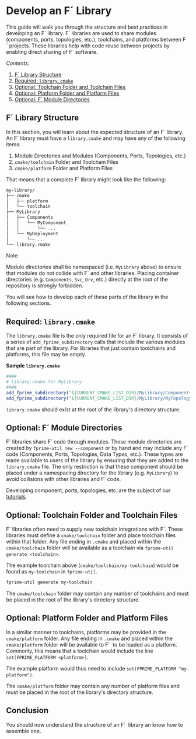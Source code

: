 # Develop an F´ Library

This guide will walk you through the structure and best practices in developing an F´ library.  F´ libraries are used to share modules (components, ports, topologies, etc.), toolchains, and platforms between F´ projects.  These libraries help with code reuse between projects by enabling direct sharing of F´ software.

*Contents:*

1. [F´ Library Structure](#f-library-structure)
2. [Required: `library.cmake`](#required-librarycmake)
3. [Optional: Toolchain Folder and Toolchain Files](#optional-toolchain-folder-and-toolchain-files)
4. [Optional: Platform Folder and Platform Files](#optional-platform-folder-and-platform-files)
5. [Optional: F´ Module Directories](#optional-f-module-directories)

## F´ Library Structure

In this section, you will learn about the expected structure of an F´ library. An F´ library must have a `library.cmake` and may have any of the following items:

1. Module Directories and Modules (Components, Ports, Topologies, etc.)
2. `cmake/toolchain` Folder and Toolchain Files
3. `cmake/platform` Folder and Platform Files

That means that a complete F´ library might look like the following:

```bash
my-library/
├── cmake
│   ├── platform
│   └── toolchain
├── MyLibrary
│   ├── Components
│   │   └── MyComponent
│   │       └── ...
│   └── MyDeployment
│       └── ...
└── library.cmake
```

> [!NOTE]
> Module directories shall be namespaced (i.e. `MyLibrary` above) to ensure that modules do not collide with F´ and other libraries. Placing container directories (e.g. `Components`, `Svc`, `Drv`, etc.) directly at the root of the repository is *strongly* forbidden.

You will see how to develop each of these parts of the library in the following sections.

##  Required: `library.cmake`

The `library.cmake` file is the only required file for an F´ library.  It consists of a series of `add_fprime_subdirectory` calls that include the various modules that are part of the library.  For libraries that just contain toolchains and platforms, this file may be empty. 

**Sample `library.cmake`**
```cmake
####
# library.cmake for MyLibrary
####
add_fprime_subdirectory("${CURRENT_CMAKE_LIST_DIR}/MyLibrary/Components/MyComponent")
add_fprime_subdirectory("${CURRENT_CMAKE_LIST_DIR}/MyLibrary/MyTopology")
```

`library.cmake` should exist at the root of the library's directory structure.


## Optional: F´ Module Directories

F´ libraries share F´ code through modules. These module directories are created by `fprime-util new --component` or by hand and may include any F´ code (Components, Ports, Topologies, Data Types, etc.).  These types are made available to users of the library by ensuring that they are added to the `library.cmake` file.  The only restriction is that these component should be placed under a namespacing directory for the library (e.g. `MyLibrary`) to avoid collisions with other libraries and F´ code.

Developing component, ports, topologies, etc. are the subject of our [tutorials](../tutorials/index.md).


## Optional: Toolchain Folder and Toolchain Files

F´ libraries often need to supply new toolchain integrations with F´. These libraries must define a `cmake/toolchain` folder and place toolchain files within that folder.  Any file ending in `.cmake` and placed within the `cmake/toolchain` folder will be available as a toolchain via `fprime-util generate <toolchain>`.

The example toolchain above (`cmake/toolchain/my-toolchain`) would be found as `my-toolchain` in `fprime-util`.

```bash
fprime-util generate my-toolchain
```

The `cmake/toolchain` folder may contain any number of toolchains and must be placed in the root of the library's directory structure.

## Optional: Platform Folder and Platform Files

In a similar manner to toolchains, platforms may be provided in the `cmake/platform` folder. Any file ending in `.cmake` and placed within the `cmake/platform` folder will be available to F´  to be loaded as a platform. Commonly, this means that a toolchain would include the line `set(FPRIME_PLATFORM <platform>)`.

The example platform would thus need to include `set(FPRIME_PLATFORM "my-platform")`.

The `cmake/platform` folder may contain any number of platform files and must be placed in the root of the library's directory structure.

## Conclusion

You should now understand the structure of an F´  library an know how to assemble one.